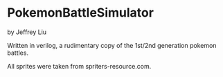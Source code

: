 # PokemonBattleSimulator

by Jeffrey Liu

Written in verilog, a rudimentary copy of the 1st/2nd generation pokemon battles.

All sprites were taken from spriters-resource.com.